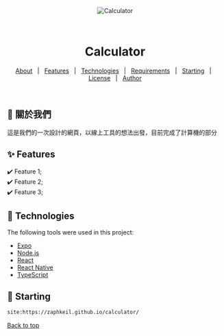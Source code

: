 <div align="center" id="top"> 
  <img src="https://raw.githubusercontent.com/Zaphkeil/calculator/main/icon.ico" alt="Calculator" />

  &#xa0;

  <!-- <a href="https://calculator.netlify.app">Demo</a> -->
</div>

<h1 align="center">Calculator</h1>



<!-- Status -->

<!-- <h4 align="center"> 
	🚧  Calculator 🚀 Under construction...  🚧
</h4> 

<hr> -->

<p align="center">
  <a href="#dart-about">About</a> &#xa0; | &#xa0; 
  <a href="#sparkles-features">Features</a> &#xa0; | &#xa0;
  <a href="#rocket-technologies">Technologies</a> &#xa0; | &#xa0;
  <a href="#white_check_mark-requirements">Requirements</a> &#xa0; | &#xa0;
  <a href="#checkered_flag-starting">Starting</a> &#xa0; | &#xa0;
  <a href="#memo-license">License</a> &#xa0; | &#xa0;
  <a href="https://github.com/Zaphkeil/calculator.git" target="_blank">Author</a>
</p>

<br>

## :dart: 關於我們 ##

這是我們的一次設計的網頁，以線上工具的想法出發，目前完成了計算機的部分

## :sparkles: Features ##

:heavy_check_mark: Feature 1;\
:heavy_check_mark: Feature 2;\
:heavy_check_mark: Feature 3;

## :rocket: Technologies ##

The following tools were used in this project:

- [Expo](https://expo.io/)
- [Node.js](https://nodejs.org/en/)
- [React](https://pt-br.reactjs.org/)
- [React Native](https://reactnative.dev/)
- [TypeScript](https://www.typescriptlang.org/)


## :checkered_flag: Starting ##

```bash
site:https://zaphkeil.github.io/calculator/
```



<a href="#top">Back to top</a>
